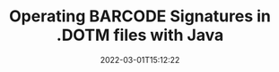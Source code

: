 ---
############################# Static ############################
layout: "auto-gen"
date: 2022-03-01T15:12:22
draft: false
otherformats: 
breadcrumb: Create BARCODE signature on DOTM for Java

############################# Head ############################
head_title: "Adding BARCODE signatures in a DOTM file with Java"
head_description: "Put BARCODE Signature on DOTM file for Java using a few lines of code. Use the GroupDocs Document Signature API to sign dozens file formats."

############################# Header ############################
title: "Operating BARCODE Signatures in .DOTM files with Java"
description: "How to add BARCODE Signature with a few lines of Java code"
bg_image: "https://cms.admin.containerize.com/templates/aspose/App_Themes/V3/images/bg/header1.png"
bg_overlay: false
button:
    enable: true

############################# SubMenu ############################
submenu:
    enable: true

    left:
        img_alt: "GroupDocs.Signature for Java"
        image: "https://cms.admin.containerize.com/templates/groupdocs/images/product-logos/90x90-noborder/groupdocs-signature-java.png"
        product: "GroupDocs.Signature"
        platform: "Java"



############################# About ############################
about:
    enable: true
    title: "About GroupDocs.Signature for Java API"
    content: |
        [GroupDocs.Signature for Java](https://products.groupdocs.com/signature/java/) is a advanced .NET API to electronically sign digital documents using various signature types such as text, image, barcode, QR-code, stamp, form-field and metadata. Users can load, edit, validate, save, remove, preview and search digital signatures within PDF, Microsoft Word, Excel worksheets, PowerPoint presentations, Adobe Photoshop, metafiles and image file formats, with additional support for customizing signature properties as needed.
    

overview:
    enable: true
    title: "Overview API"
    content: |
        Sign your DOTM files with BARCODE signatures using Java easily. You can use just a couple of Java code lines in any platform of your choice like - Windows, Linux, macOS.
        You can put BARCODE on DOTM file in a very convenient way and for free. Besides that it is possible to sign DOTM files using advanced BARCODE options. 
        
        There are a lot of options features to sign DOTM which you may use for your purposes:

        * BARCODE position on the page can be set up as absolutely as relatively;;
        * One BARCODE signature may be placed on specified pages of multi-page documents;;
        * A lot of additional signature features like color, size, border etc. are available..
        
        There are also saving options for signed DOTM file:

        * after signing file might be saved with other supported format;
        * furthermore file can be encrypted with password or saved to memory stream.

        Signing DOTM files with BARCODE provides vast amount opportunities for users. Moreover there is no need for any additional software installed - like MS Office, Open Office, Adobe Acrobat Reader etc.


############################# Steps ############################
steps:
    enable: true
    title_left: "Steps to sign DOTM with BARCODE in Java"
    content_left: |
        [GroupDocs.Signature for Java](https://products.groupdocs.com/signature/java/) provides ability to sign DOTM documents with BARCODE signatures quick and easily.
        
        * Create an instance of Signature class providing DOTM file supposed to signing as path or memory stream
        * Instantiate SignOptions class and set all demanded data.
        * Invoke the Signature.Sign passing output DOTM file or memory stream

    title_right: "System Requirements"
    content_right: |
        Documents signing with GroupDocs.Signature for Java can be performed in just a few simple steps. Our APIs are supported on all major platforms and operating systems. Before executing the code below, make sure you have the following prerequisites installed on your system.

        * Operating systems: Microsoft Windows, Linux, MacOS
        * Development environments: NetBeans, Intellij IDEA, Eclipse, etc.
        * Java runtime: J2SE 6.0 and above
        * Get the latest GroupDocs.Signature for Java from [Maven](https://repository.groupdocs.com/webapp/#/artifacts/browse/tree/General/repo/com/groupdocs/groupdocs-signature)
         
    code: |
        ```java    
        
        // Set up input DOTM file
        string filePath = "input.dotm";
        // Set up output file
        string outputFilePath = "output.dotm";

        // Instantiate Signature for input file
        Signature signature = new Signature(filePath);

        // create barcode option with predefined barcode text
        BarcodeSignOptions options = new BarcodeSignOptions("John Smith");

        // setup Barcode encoding type
        options.setEncodeType(BarcodeTypes.AUSTRALIANPOST);

        // set signature position
        options.setLeft(50);
        options.setTop(50);
        options.setWidth(200);
        options.setHeight(50);

        // sign DOTM document
        SignResult result = signature.sign(outputFilePath, options);

        ```

demos:
    enable: true
    title: "Signing DOTM documents with BARCODE Live Demo"
    content: |
       Sign DOTM file with BARCODE signature right now by visiting the [GroupDocs.Signature App](https://products.groupdocs.app/signature/family) website. Free online demo waiting for you.
          

more_formats:
    enable: true
    title: "Other supported BARCODE signatures for Java"
    content: "You can also sign DOTM with other signature types. Please see the list below."
       
       
back_to_top:
    enable: true
---